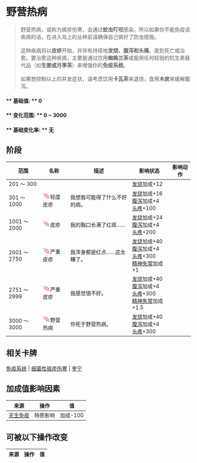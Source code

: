 # 野营热病  
> 野营热病，或称为斑疹伤寒，会通过<b>蚊虫叮咬</b>感染。所以如果你不能免疫该疾病的话，在进入岛上的丛林前请确保自己做好了防虫措施。<br><br>这种疾病将以<b>皮疹</b>开始，并伴有持续地<b>发烧、腹泻和头痛</b>，直到死亡或治愈。要治愈这种疾病，主要是通过饮用<b>蜘蛛兰茶</b>或服用任何较弱的抗生素替代品（如<b>生姜或月季茶</b>）来增强你的<b>免疫系统</b>。<br><br>如果想控制以上的并发症状，请考虑饮用<b>卡瓦茶</b>来退烧，食用<b>木炭</b>来缓解腹泻。  
  
#### ** 基础值: ** 0   
#### ** 变化范围: ** 0 ~ 3000  
#### ** 基础变化率: ** 无   
## 阶段  
范围  |  名称  |  描述  |  影响状态  |  影响动作  
----  |  ----  |  ----  |  ----  |  ----  
201 ～ 300  |    |    |  [发烧](Fever.md)加成+12  |    
301 ～ 1000  |  <img decoding="async" src="Sprite/CampFever.png" href="a.md" style="max-width:20px;max-height:20px;">轻度皮疹  |  我想我可能得了什么不好的病。  |  [发烧](Fever.md)加成+16<br>[腹泻](Diarrhoea.md)加成+4<br>[头疼](Headache.md)+100  |    
1001 ～ 2000  |  <img decoding="async" src="Sprite/CampFever.png" href="a.md" style="max-width:20px;max-height:20px;">皮疹  |  我的胸口长满了红斑……  |  [发烧](Fever.md)加成+24<br>[腹泻](Diarrhoea.md)加成+4<br>[头疼](Headache.md)+200  |    
2001 ～ 2750  |  <img decoding="async" src="Sprite/CampFever.png" href="a.md" style="max-width:20px;max-height:20px;">严重皮疹  |  我浑身都是红点……这太糟了。  |  [发烧](Fever.md)加成+40<br>[腹泻](Diarrhoea.md)加成+4<br>[头疼](Headache.md)+300<br>[精神失常](MindState.md)加成+1  |    
2751 ～ 2999  |  <img decoding="async" src="Sprite/CampFever.png" href="a.md" style="max-width:20px;max-height:20px;">严重皮疹  |  我感觉很不好。  |  [发烧](Fever.md)加成+40<br>[腹泻](Diarrhoea.md)加成+4<br>[头疼](Headache.md)+300<br>[精神失常](MindState.md)加成+1.5  |    
3000 ～ 3000  |  <img decoding="async" src="Sprite/CampFever.png" href="a.md" style="max-width:20px;max-height:20px;">野营热病  |  你死于野营热病。  |  [发烧](Fever.md)加成+40<br>[腹泻](Diarrhoea.md)加成+4<br>[头疼](Headache.md)+300  |    
## 相关卡牌  
[免疫系统](ImmuneSystem.md)  |  [细菌性斑疹伤寒](BacteriaTyphusPackage.md)  |  [奎宁](Quinine.md)  
## 加成值影响因素  
来源  |  操作  |  值  
----  |  ----  |  ----  
[天生免疫](Pk_4_Immunized.md)  |  特质影响  |  加成-100  
## 可被以下操作改变  
来源  |  操作  |  值  
----  |  ----  |  ----  


<script>document.title="野营热病 - 卡牌生存百科 Card Survival Wiki";</script>